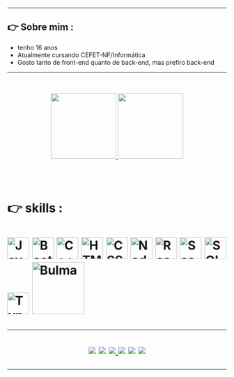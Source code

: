 <hr> 
 <h2>  👉 Sobre mim :  </h2>

 <ul>
 <li>tenho 16 anos  </li>
 <li>Atualmente cursando CEFET-NF/Informática</li>
 <li> Gosto tanto de front-end quanto de back-end, mas prefiro back-end </li>
 
 </ul>

<hr>
<br>
<br>
<div align="center">
  <a href="https://github.com/JoaoPedroSarmento">
  <img height="150px" src="https://github-readme-stats.vercel.app/api?username=JoaoPedroSarmento&show_icons=true&theme=chartreuse-dark&include_all_commits=true&count_private=true"/>
  <img height="150px" src="https://github-readme-stats.vercel.app/api/top-langs/?username=JoaoPedrosarmento&layout=compact&langs_count=7&theme=chartreuse-dark"/>
    <br> <br>
  
</a>
</div>
<br>
<br>

<h1>  👉 skills :  <h1> 
<img alt= "JavaScript" width = "50px" src="https://joaopedrosarmento.github.io/img/arquivo-js.png">
<img alt= "Bootstrap" width = "50px" src="https://JoaoPedroSarmento.github.io/img/bootstrap.png">
<img alt= "C++" width = "50px" src="https://JoaoPedroSarmento.github.io/img/c-.png">
<img alt= "HTML" width = "50px" src="https://JoaoPedroSarmento.github.io/img/html-5.png">
<img alt= "CSS" width = "50px" src="https://JoaoPedroSarmento.github.io/img/css-3.png">
<img alt= "Nodejs" width = "50px" src="https://JoaoPedroSarmento.github.io/img/nodejs.png">
<img alt= "React" width = "50px" src="https://JoaoPedroSarmento.github.io/img/react.png">
<img alt= "Sass" width = "50px" src="https://JoaoPedroSarmento.github.io/img/sass.png">
<img alt= "SQL" width = "50px" src="https://JoaoPedroSarmento.github.io/img/sql-server.png">
<img alt= "Typescript" width = "50px" src="https://JoaoPedroSarmento.github.io/img/typescript.png">
<img alt= "Bulma" width = "120px" src="https://bulma.io/images/bulma-logo.png">
<br>
<hr>



  
<div align="center" > 
  <a href="#" target="_blank"><img src="https://img.shields.io/badge/YouTube-FF0000?style=for-the-badge&logo=youtube&logoColor=white" target="_blank"></a>
  <a href="https://www.instagram.com/jp_._._1/" target="_blank"><img src="https://img.shields.io/badge/-Instagram-%23E4405F?style=for-the-badge&logo=instagram&logoColor=white" target="_blank"></a>
 	<a href="https://github.com/JoaoPedroSarmento"><Img src="https://img.shields.io/badge/GitHub-100000?style=for-the-badge&logo=github&logoColor=white"</a>
 <a href="https://discord.gg/tbgRTVg9" target="_blank"><img src="https://img.shields.io/badge/Discord-7289DA?style=for-the-badge&logo=discord&logoColor=white" target="_blank"></a> 
  <a href ="#"><img src="https://img.shields.io/badge/-Gmail-%23333?style=for-the-badge&logo=gmail&logoColor=white" target="_blank"></a>
  <a href="#" target="_blank"><img src="https://img.shields.io/badge/-LinkedIn-%230077B5?style=for-the-badge&logo=linkedin&logoColor=white" target="_blank"></a> 

 
 
</div>
<hr>
